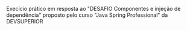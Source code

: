 Execício prático em resposta ao "DESAFIO Componentes e injeção de dependência" proposto pelo curso "Java Spring Professional" da DEVSUPERIOR
